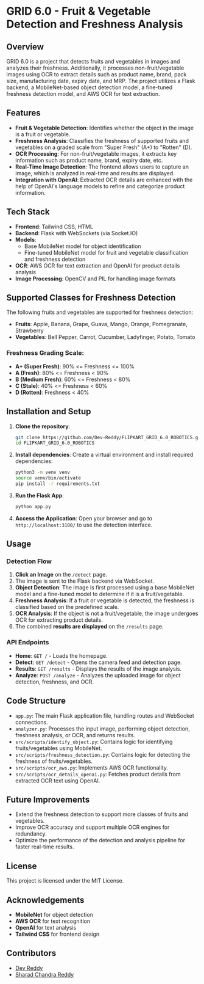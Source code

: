 # GRID 6.0 - Fruit & Vegetable Detection and Freshness Analysis

## Overview

GRID 6.0 is a project that detects fruits and vegetables in images and analyzes their freshness. Additionally, it processes non-fruit/vegetable images using OCR to extract details such as product name, brand, pack size, manufacturing date, expiry date, and MRP. The project utilizes a Flask backend, a MobileNet-based object detection model, a fine-tuned freshness detection model, and AWS OCR for text extraction.

## Features

- **Fruit & Vegetable Detection**: Identifies whether the object in the image is a fruit or vegetable.
- **Freshness Analysis**: Classifies the freshness of supported fruits and vegetables on a graded scale from "Super Fresh" (A+) to "Rotten" (D).
- **OCR Processing**: For non-fruit/vegetable images, it extracts key information such as product name, brand, expiry date, etc.
- **Real-Time Image Detection**: The frontend allows users to capture an image, which is analyzed in real-time and results are displayed.
- **Integration with OpenAI**: Extracted OCR details are enhanced with the help of OpenAI's language models to refine and categorize product information.

## Tech Stack

- **Frontend**: Tailwind CSS, HTML
- **Backend**: Flask with WebSockets (via Socket.IO)
- **Models**:
  - Base MobileNet model for object identification
  - Fine-tuned MobileNet model for fruit and vegetable classification and freshness detection
- **OCR**: AWS OCR for text extraction and OpenAI for product details analysis
- **Image Processing**: OpenCV and PIL for handling image formats

## Supported Classes for Freshness Detection

The following fruits and vegetables are supported for freshness detection:

- **Fruits**: Apple, Banana, Grape, Guava, Mango, Orange, Pomegranate, Strawberry
- **Vegetables**: Bell Pepper, Carrot, Cucumber, Ladyfinger, Potato, Tomato

### Freshness Grading Scale:

- **A+ (Super Fresh)**: 90% <= Freshness <= 100%
- **A (Fresh)**: 80% <= Freshness < 90%
- **B (Medium Fresh)**: 60% <= Freshness < 80%
- **C (Stale)**: 40% <= Freshness < 60%
- **D (Rotten)**: Freshness < 40%

## Installation and Setup

1. **Clone the repository**:
    ```bash
    git clone https://github.com/Dev-Reddy/FLIPKART_GRID_6.0_ROBOTICS.git
    cd FLIPKART_GRID_6.0_ROBOTICS
    ```

2. **Install dependencies**:
    Create a virtual environment and install required dependencies:
    ```bash
    python3 -m venv venv
    source venv/bin/activate
    pip install -r requirements.txt
    ```

3. **Run the Flask App**:
    ```bash
    python app.py
    ```

4. **Access the Application**:
    Open your browser and go to `http://localhost:3100/` to use the detection interface.

## Usage

### Detection Flow

1. **Click an Image** on the `/detect` page.
2. The image is sent to the Flask backend via WebSocket.
3. **Object Detection**: The image is first processed using a base MobileNet model and a fine-tuned model to determine if it is a fruit/vegetable.
4. **Freshness Analysis**: If a fruit or vegetable is detected, the freshness is classified based on the predefined scale.
5. **OCR Analysis**: If the object is not a fruit/vegetable, the image undergoes OCR for extracting product details.
6. The combined **results are displayed** on the `/results` page.

### API Endpoints

- **Home**: `GET /` - Loads the homepage.
- **Detect**: `GET /detect` - Opens the camera feed and detection page.
- **Results**: `GET /results` - Displays the results of the image analysis.
- **Analyze**: `POST /analyze` - Analyzes the uploaded image for object detection, freshness, and OCR.

## Code Structure

- `app.py`: The main Flask application file, handling routes and WebSocket connections.
- `analyzer.py`: Processes the input image, performing object detection, freshness analysis, or OCR, and returns results.
- `src/scripts/identify_object.py`: Contains logic for identifying fruits/vegetables using MobileNet.
- `src/scripts/freshness_detection.py`: Contains logic for detecting the freshness of fruits/vegetables.
- `src/scripts/ocr_aws.py`: Implements AWS OCR functionality.
- `src/scripts/ocr_details_openai.py`: Fetches product details from extracted OCR text using OpenAI.

## Future Improvements

- Extend the freshness detection to support more classes of fruits and vegetables.
- Improve OCR accuracy and support multiple OCR engines for redundancy.
- Optimize the performance of the detection and analysis pipeline for faster real-time results.

## License

This project is licensed under the MIT License.

## Acknowledgements

- **MobileNet** for object detection
- **AWS OCR** for text recognition
- **OpenAI** for text analysis
- **Tailwind CSS** for frontend design

## Contributors

- [Dev Reddy](https://www.linkedin.com/in/devreddy07)
- [Sharad Chandra Reddy](https://www.linkedin.com/in/sharad-chandra-reddy/)

